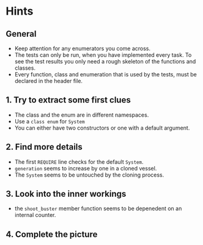 # Hints

## General

- Keep attention for any enumerators you come across.
- The tests can only be run, when you have implemented every task.
  To see the test results you only need a rough skeleton of the functions and classes.
- Every function, class and enumeration that is used by the tests, must be declared in the header file.

## 1. Try to extract some first clues

- The class and the enum are in different namespaces.
- Use a `class enum` for `System`
- You can either have two constructors or one with a default argument.

## 2. Find more details

- The first `REQUIRE` line checks for the default `System`.
- `generation` seems to increase by one in a cloned vessel.
- The `System` seems to be untouched by the cloning process.

## 3. Look into the inner workings

- the `shoot_buster` member function seems to be depenedent on an internal counter.

## 4. Complete the picture

